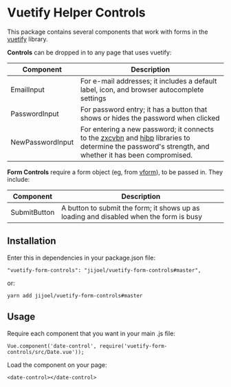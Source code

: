 Vuetify Helper Controls
=========================
This package contains several components that work with forms in the [vuetify](https://vuetifyjs.com/) library.

**Controls** can be dropped in to any page that uses vuetify:

Component      | Description
---------------|---------------
EmailInput     | For e-mail addresses; it includes a default label, icon, and browser autocomplete settings
PasswordInput  | For password entry; it has a button that shows or hides the password when clicked
NewPasswordInput | For entering a new password; it connects to the [zxcvbn](https://github.com/dropbox/zxcvbn) and [hibp](https://github.com/wKovacs64/hibp) libraries to determine the password's strength, and whether it has been compromised.

**Form Controls** require a form object (eg, from [vform](https://github.com/cretueusebiu/vform)), to be passed in. They include:

Component      | Description
---------------|--------------
SubmitButton   | A button to submit the form; it shows up as loading and disabled when the form is busy


Installation
-------------
Enter this in dependencies in your package.json file:

    "vuetify-form-controls": "jijoel/vuetify-form-controls#master",

or:

    yarn add jijoel/vuetify-form-controls#master


Usage
---------
Require each component that you want in your main .js file:

    Vue.component('date-control', require('vuetify-form-controls/src/Date.vue'));

Load the component on your page:

    <date-control></date-control>

